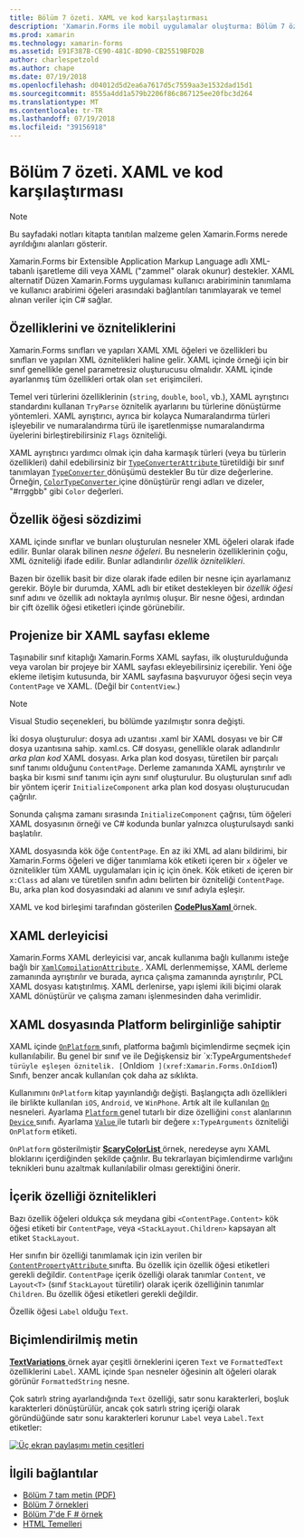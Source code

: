 ```yaml
---
title: Bölüm 7 özeti. XAML ve kod karşılaştırması
description: 'Xamarin.Forms ile mobil uygulamalar oluşturma: Bölüm 7 özeti. XAML ve kod karşılaştırması'
ms.prod: xamarin
ms.technology: xamarin-forms
ms.assetid: E91F387B-CE90-481C-8D90-CB25519BFD2B
author: charlespetzold
ms.author: chape
ms.date: 07/19/2018
ms.openlocfilehash: d04012d5d2ea6a7617d5c7559aa3e1532dad15d1
ms.sourcegitcommit: 8555a4dd1a579b2206f86c867125ee20fbc3d264
ms.translationtype: MT
ms.contentlocale: tr-TR
ms.lasthandoff: 07/19/2018
ms.locfileid: "39156918"
---
```

# <a name="summary-of-chapter-7-xaml-vs-code"></a>Bölüm 7 özeti. XAML ve kod karşılaştırması

> [!NOTE] 
> Bu sayfadaki notları kitapta tanıtılan malzeme gelen Xamarin.Forms nerede ayrıldığını alanları gösterir.

Xamarin.Forms bir Extensible Application Markup Language adlı XML-tabanlı işaretleme dili veya XAML ("zammel" olarak okunur) destekler. XAML alternatif Düzen Xamarin.Forms uygulaması kullanıcı arabiriminin tanımlama ve kullanıcı arabirimi öğeleri arasındaki bağlantıları tanımlayarak ve temel alınan veriler için C# sağlar.

## <a name="properties-and-attributes"></a>Özelliklerini ve özniteliklerini

Xamarin.Forms sınıfları ve yapıları XAML XML öğeleri ve özellikleri bu sınıfları ve yapıları XML öznitelikleri haline gelir. XAML içinde örneği için bir sınıf genellikle genel parametresiz oluşturucusu olmalıdır. XAML içinde ayarlanmış tüm özellikleri ortak olan `set` erişimcileri.

Temel veri türlerini özelliklerinin (`string`, `double`, `bool`, vb.), XAML ayrıştırıcı standardını kullanan `TryParse` öznitelik ayarlarını bu türlerine dönüştürme yöntemleri. XAML ayrıştırıcı, ayrıca bir kolayca Numaralandırma türleri işleyebilir ve numaralandırma türü ile işaretlenmişse numaralandırma üyelerini birleştirebilirsiniz `Flags` özniteliği.

XAML ayrıştırıcı yardımcı olmak için daha karmaşık türleri (veya bu türlerin özellikleri) dahil edebilirsiniz bir [ `TypeConverterAttribute` ](xref:Xamarin.Forms.TypeConverterAttribute) türetildiği bir sınıf tanımlayan [ `TypeConverter` ](xref:Xamarin.Forms.TypeConverter) dönüşümü destekler Bu tür dize değerlerine. Örneğin, [ `ColorTypeConverter` ](xref:Xamarin.Forms.ColorTypeConverter) içine dönüştürür rengi adları ve dizeler, "#rrggbb" gibi `Color` değerleri.

## <a name="property-element-syntax"></a>Özellik öğesi sözdizimi

XAML içinde sınıflar ve bunları oluşturulan nesneler XML öğeleri olarak ifade edilir. Bunlar olarak bilinen *nesne öğeleri*. Bu nesnelerin özelliklerinin çoğu, XML özniteliği ifade edilir. Bunlar adlandırılır *özellik öznitelikleri*.

Bazen bir özellik basit bir dize olarak ifade edilen bir nesne için ayarlamanız gerekir. Böyle bir durumda, XAML adlı bir etiket destekleyen bir *özellik öğesi* sınıf adını ve özellik adı noktayla ayrılmış oluşur. Bir nesne öğesi, ardından bir çift özellik öğesi etiketleri içinde görünebilir.

## <a name="adding-a-xaml-page-to-your-project"></a>Projenize bir XAML sayfası ekleme

Taşınabilir sınıf kitaplığı Xamarin.Forms XAML sayfası, ilk oluşturulduğunda veya varolan bir projeye bir XAML sayfası ekleyebilirsiniz içerebilir. Yeni öğe ekleme iletişim kutusunda, bir XAML sayfasına başvuruyor öğesi seçin veya `ContentPage` ve XAML. (Değil bir `ContentView`.)

> [!NOTE] 
> Visual Studio seçenekleri, bu bölümde yazılmıştır sonra değişti.

İki dosya oluşturulur: dosya adı uzantısı .xaml bir XAML dosyası ve bir C# dosya uzantısına sahip. xaml.cs. C# dosyası, genellikle olarak adlandırılır *arka plan kod* XAML dosyası. Arka plan kod dosyası, türetilen bir parçalı sınıf tanımı olduğunu `ContentPage`. Derleme zamanında XAML ayrıştırılır ve başka bir kısmi sınıf tanımı için aynı sınıf oluşturulur. Bu oluşturulan sınıf adlı bir yöntem içerir `InitializeComponent` arka plan kod dosyası oluşturucudan çağrılır.

Sonunda çalışma zamanı sırasında `InitializeComponent` çağrısı, tüm öğeleri XAML dosyasının örneği ve C# kodunda bunlar yalnızca oluşturulsaydı sanki başlatılır.

XAML dosyasında kök öğe `ContentPage`. En az iki XML ad alanı bildirimi, bir Xamarin.Forms öğeleri ve diğer tanımlama kök etiketi içeren bir `x` öğeler ve öznitelikler tüm XAML uygulamaları için iç için önek. Kök etiketi de içeren bir `x:Class` ad alanı ve türetilen sınıfın adını belirten bir özniteliği `ContentPage`. Bu, arka plan kod dosyasındaki ad alanını ve sınıf adıyla eşleşir.

XAML ve kod birleşimi tarafından gösterilen [ **CodePlusXaml** ](https://github.com/xamarin/xamarin-forms-book-samples/tree/master/Chapter07) örnek.

## <a name="the-xaml-compiler"></a>XAML derleyicisi

Xamarin.Forms XAML derleyicisi var, ancak kullanıma bağlı kullanımı isteğe bağlı bir [ `XamlCompilationAttribute` ](xref:Xamarin.Forms.Xaml.XamlCompilationAttribute). XAML derlenmemişse, XAML derleme zamanında ayrıştırılır ve burada, ayrıca çalışma zamanında ayrıştırılır, PCL XAML dosyası katıştırılmış. XAML derlenirse, yapı işlemi ikili biçimi olarak XAML dönüştürür ve çalışma zamanı işlenmesinden daha verimlidir.

## <a name="platform-specificity-in-the-xaml-file"></a>XAML dosyasında Platform belirginliğe sahiptir

XAML içinde [ `OnPlatform` ](xref:Xamarin.Forms.OnPlatform`1) sınıfı, platforma bağımlı biçimlendirme seçmek için kullanılabilir. Bu genel bir sınıf ve ile Değişkensiz bir `x:TypeArguments` hedef türüyle eşleşen öznitelik. [ `OnIdiom` ](xref:Xamarin.Forms.OnIdiom`1) Sınıfı, benzer ancak kullanılan çok daha az sıklıkta.

Kullanımını `OnPlatform` kitap yayınlandığı değişti. Başlangıçta adlı özellikleri ile birlikte kullanılan `iOS`, `Android`, ve `WinPhone`. Artık alt ile kullanılan [ `On` ](xref:Xamarin.Forms.On) nesneleri. Ayarlama [ `Platform` ](xref:Xamarin.Forms.On.Platform) genel tutarlı bir dize özelliğini `const` alanlarının [ `Device` ](xref:Xamarin.Forms.Device) sınıfı. Ayarlama [ `Value` ](xref:Xamarin.Forms.On.Value) ile tutarlı bir değere `x:TypeArguments` özniteliği `OnPlatform` etiketi.

`OnPlatform` gösterilmiştir [ **ScaryColorList** ](https://github.com/xamarin/xamarin-forms-book-samples/tree/master/Chapter07/ScaryColorList) örnek, neredeyse aynı XAML bloklarını içerdiğinden şekilde çağrılır. Bu tekrarlayan biçimlendirme varlığını teknikleri bunu azaltmak kullanılabilir olması gerektiğini önerir.

## <a name="the-content-property-attributes"></a>İçerik özelliği öznitelikleri

Bazı özellik öğeleri oldukça sık meydana gibi `<ContentPage.Content>` kök öğesi etiketi bir `ContentPage`, veya `<StackLayout.Children>` kapsayan alt etiket `StackLayout`.

Her sınıfın bir özelliği tanımlamak için izin verilen bir [ `ContentPropertyAttribute` ](xref:Xamarin.Forms.ContentPropertyAttribute) sınıfta. Bu özellik için özellik öğesi etiketleri gerekli değildir. `ContentPage` içerik özelliği olarak tanımlar `Content`, ve `Layout<T>` (sınıf `StackLayout` türetilir) olarak içerik özelliğinin tanımlar `Children`. Bu özellik öğesi etiketleri gerekli değildir.

Özellik öğesi `Label` olduğu `Text`.

## <a name="formatted-text"></a>Biçimlendirilmiş metin

[ **TextVariations** ](https://github.com/xamarin/xamarin-forms-book-samples/tree/master/Chapter07/TextVariations) örnek ayar çeşitli örneklerini içeren `Text` ve `FormattedText` özelliklerini `Label`. XAML içinde `Span` nesneler öğesinin alt öğeleri olarak görünür `FormattedString` nesne.

 Çok satırlı string ayarlandığında `Text` özelliği, satır sonu karakterleri, boşluk karakterleri dönüştürülür, ancak çok satırlı string içeriği olarak göründüğünde satır sonu karakterleri korunur `Label` veya `Label.Text` etiketler:

 [![Üç ekran paylaşımı metin çeşitleri](images/ch07fg03-small.png "biçimlendirilmiş metin çeşitlemeleri")](images/ch07fg03-large.png#lightbox "biçimlendirilmiş metin farklılıkları")

## <a name="related-links"></a>İlgili bağlantılar

- [Bölüm 7 tam metin (PDF)](https://download.xamarin.com/developer/xamarin-forms-book/XamarinFormsBook-Ch07-Apr2016.pdf)
- [Bölüm 7 örnekleri](https://github.com/xamarin/xamarin-forms-book-samples/tree/master/Chapter07)
- [Bölüm 7'de F # örnek](https://github.com/xamarin/xamarin-forms-book-samples/tree/master/Chapter07/FS/CodePlusXaml)
- [HTML Temelleri](~/xamarin-forms/xaml/xaml-basics/index.md)